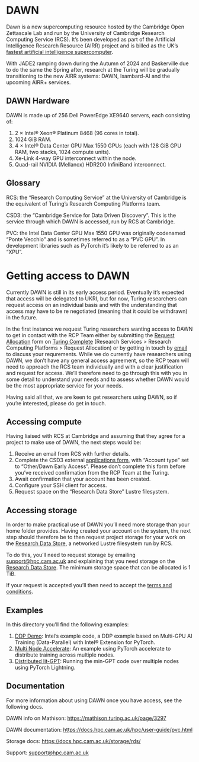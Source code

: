# DAWN

Dawn is a new supercomputing resource hosted by the Cambridge Open Zettascale Lab and run by the University of Cambridge Research Computing Service (RCS).
It’s been developed as part of the Artificial Intelligence Research Resource (AIRR) project and is billed as the UK’s [fastest artificial intelligence supercomputer](https://www.hpc.cam.ac.uk/d-w-n).

With JADE2 ramping down during the Autumn of 2024 and Baskerville due to do the same the Spring after, research at the Turing will be gradually transitioning to the new AIRR systems: DAWN, Isambard-AI and the upcoming AIRR+ services.

## DAWN Hardware

DAWN is made up of 256 Dell PowerEdge XE9640 servers, each consisting of:

1. 2 &times; Intel&reg; Xeon&reg; Platinum 8468 (96 cores in total).
2. 1024 GiB RAM.
3. 4 &times; Intel&reg; Data Center GPU Max 1550 GPUs (each with 128 GiB GPU RAM, two stacks, 1024 compute units).
4. Xe-Link 4-way GPU interconnect within the node.
5. Quad-rail NVIDIA (Mellanox) HDR200 InfiniBand interconnect.

## Glossary

RCS: the “Research Computing Service” at the University of Cambridge is the equivalent of Turing’s Research Computing Platforms team.

CSD3: the “Cambridge Service for Data Driven Discovery”.
This is the service through which DAWN is accessed, run by RCS at Cambridge.

PVC: the Intel Data Center GPU Max 1550 GPU was originally codenamed “Ponte Vecchio” and is sometimes referred to as a “PVC GPU”.
In development libraries such as PyTorch it’s likely to be referred to as an “XPU”.

# Getting access to DAWN

Currently DAWN is still in its early access period.
Eventually it’s expected that access will be delegated to UKRI, but for now, Turing researchers can request access on an individual basis and with the understanding that access may have to be re negotiated (meaning that it could be withdrawn) in the future.

In the first instance we request Turing researchers wanting access to DAWN to get in contact with the RCP Team either by submitting the [Request Allocation](https://turingcomplete.topdesk.net/tas/public/ssp/content/serviceflow?unid=ac51b39d8bfc46f9bf41132ef8601b5e) form on [Turing Complete](https://turingcomplete.topdesk.net/) (Research Services > Research Computing Platforms > Request Allocation) or by getting in touch by [email](mailto:ResearchComputePlatforms@turing.ac.uk) to discuss your requrements.
While we do currently have researchers using DAWN, we don’t have any general access agreement, so the RCP team will need to approach the RCS team individually and with a clear justification and request for access.
We’ll therefore need to go through this with you in some detail to understand your needs and to assess whether DAWN would be the most appropriate service for your needs.

Having said all that, we are keen to get researchers using DAWN, so if you’re interested, please do get in touch.

## Accessing compute

Having liaised with RCS at Cambridge and assuming that they agree for a project to make use of DAWN, the next steps would be:

1. Receive an email from RCS with further details.
2. Complete the CSD3 external [applications form](https://www.hpc.cam.ac.uk/external-application), with “Account type” set to “Other/Dawn Early Access”.
   Please don’t complete this form before you’ve received confirmation from the RCP Team at the Turing.
3. Await confirmation that your account has been created.
4. Configure your SSH client for access.
5. Request space on the “Research Data Store” Lustre filesystem.

## Accessing storage

In order to make practical use of DAWN you’ll need more storage than your home folder provides.
Having created your account on the system, the next step should therefore be to then request project storage for your work on the [Research Data Store](https://www.hpc.cam.ac.uk/research-data-store), a networked Lustre filesystem run by RCS.

To do this, you’ll need to request storage by emailing [support@hpc.cam.ac.uk](mailto:support@hpc.cam.ac.uk) and explaining that you need storage on the [Research Data Store](https://docs.hpc.cam.ac.uk/storage/rds/).
The minimum storage space that can be allocated is 1 TiB.

If your request is accepted you’ll then need to accept the [terms and conditions](https://docs.hpc.cam.ac.uk/storage/terms.html).

## Examples

In this directory you’ll find the following examples:

1. [DDP Demo](./examples/ddp_multi_node): Intel’s example code, a DDP example based on Multi-GPU AI Training (Data-Parallel) with Intel&reg; Extension for PyTorch.
2. [Multi Node Accelerate](./examples/multi_node_accelerate): An example using PyTorch accelerate to distribute training across multiple nodes.
3. [Distributed lit-GPT](/examples/lit-gpt): Running the min-GPT code over multiple nodes using PyTorch Lightning.

## Documentation

For more information about using DAWN once you have access, see the following docs.

DAWN info on Mathison: https://mathison.turing.ac.uk/page/3297

DAWN documentation: https://docs.hpc.cam.ac.uk/hpc/user-guide/pvc.html

Storage docs: https://docs.hpc.cam.ac.uk/storage/rds/

Support: support@hpc.cam.ac.uk

